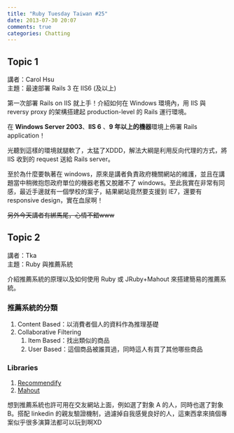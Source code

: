 ```yaml
---
title: "Ruby Tuesday Taiwan #25"
date: 2013-07-30 20:07
comments: true
categories: Chatting
---
```


## Topic 1

講者：Carol Hsu  
主題：最速部署 Rails 3 在 IIS6 (及以上)

第一次部署 Rails on IIS 就上手！介紹如何在 Windows 環境內，用 IIS 與 reversy proxy 的架構搭建起 production-level 的 Rails 運行環境。

在 **Windows Server 2003**、**IIS 6** 、**9 年以上的機器**環境上佈署 Rails application！

光聽到這樣的環境就腿軟了，太猛了XDDD，解法大綱是利用反向代理的方式，將 IIS 收到的 request 送給 Rails server。

至於為什麼要執著在 windows，原來是講者負責政府機關網站的維護，並且在講題當中稍微抱怨政府單位的機器老舊又脫離不了 windows。至此我實在非常有同感，最近手邊就有一個學校的案子，結果網站竟然要支援到 IE7，還要有 responsive design，實在血尿啊！

<del>另外今天講者有綁馬尾，心情不錯www</del>

## Topic 2

講者：Tka  
主題：Ruby 與推薦系統

介紹推薦系統的原理以及如何使用 Ruby 或 JRuby+Mahout 來搭建簡易的推薦系統。

### 推薦系統的分類

1.  Content Based：以消費者個人的資料作為推理基礎
2.  Collaborative Filtering
    1.  Item Based：找出類似的商品
    2.  User Based：這個商品被誰買過，同時這人有買了其他哪些商品

### Libraries

1.  [Recommendify](https://github.com/paulasmuth/recommendify)
2.  [Mahout](http://mahout.apache.org/)

想到推薦系統也許可用在交友網站上面，例如選了對象 A 的人，同時也選了對象 B。搭配 linkedin 的親友驗證機制，過濾掉自我感覺良好的人，這東西拿來搞個專案似乎很多演算法都可以玩到啊XD
